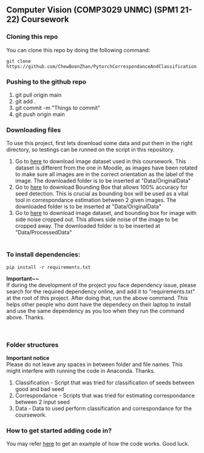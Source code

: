 ## Computer Vision (COMP3029 UNMC) (SPM1 21-22) Coursework

### Cloning this repo
You can clone this repo by doing the following command:
```
git clone https://github.com/ChewBoonZhan/PytorchCorrespondanceAndClassification.git
```

### Pushing to the github repo
1. git pull origin main
2. git add .
3. git commit -m "Things to commit"
4. git push origin main

### Downloading files
To use this project, first lets download some data and put them in the right directory, so testings can be runned on the script in this repository. 
1. Go to [here](https://drive.google.com/drive/folders/1vkl0nrNKU9jhR6HM7tz6xdHWJxXhpII1?usp=sharing) to download image dataset used in this coursework. This dataset is different from the one in Moodle, as images have been rotated to make sure all images are in the correct orientation as the label of the image. The downloaded folder is to be inserted at "Data/OriginalData"
2. Go to [here](https://drive.google.com/drive/folders/1LVj3Y7JsPPjD08F3M05E4tFVSDKpAD-g?usp=sharing) to download Bounding Box that allows 100% accuracy for seed detection. This is crucial as bounding box will be used as a vital tool in correspondance estimation between 2 given images. The downloaded folder is to be inserted at "Data/OriginalData"
3. Go to [here](https://drive.google.com/drive/folders/1sL1AARlqwZPi_I6JEL7LvuVeyqBMamsq?usp=sharing) to download image dataset, and bounding box for image with side noise cropped out. This allows side noise of the image to be cropped away. The downloaded folder is to be inserted at "Data/ProcessedData"
<br /><br />

### To install dependencies:
```
pip install -r requirements.txt
```
<b>Important~~</b> <br />
If during the development of the project you face dependency issue, please search for the required dependency online, and add it to "requirements.txt" at the root of this project. After doing that, run the above command. This helps other people who dont have the dependecy on their laptop to install and use the same dependency as you too when they run the command above. Thanks.


<br />

### Folder structures
<b>Important notice</b> <br />
Please do not leave any spaces in between folder and file names. This might interfere with running the code in Anaconda. Thanks.
<br />

1. Classification - Script that was tried for classification of seeds between good and bad seed
2. Correspondance - Scripts that was tried for estimating correspondance between 2 input seed
3. Data - Data to used perform classification and correspondance for the coursework.


### How to get started adding code in?
You may refer [here](https://github.com/ChewBoonZhan/PytorchCorrespondanceAndClassification/blob/main/Correspondance/Methods/Example_method/main.py) to get an example of how the code works. Good luck.
